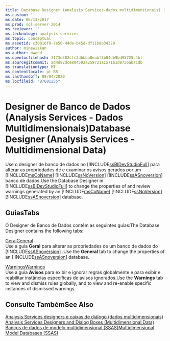 ```yaml
---
title: Database Designer (Analysis Services-dados multidimensionais) | Microsoft Docs
ms.custom: ''
ms.date: 06/13/2017
ms.prod: sql-server-2014
ms.reviewer: ''
ms.technology: analysis-services
ms.topic: conceptual
ms.assetid: c30016f0-7e50-44de-b45d-df11b8b34320
author: minewiskan
ms.author: owend
ms.openlocfilehash: 3173e382cfc2dbbba8eabf5b84db9bd95725c4bf
ms.sourcegitcommit: ad4d92dce894592a259721a1571b1d8736abacdb
ms.translationtype: MT
ms.contentlocale: pt-BR
ms.lasthandoff: 08/04/2020
ms.locfileid: "87681255"
---
```

# <a name="database-designer-analysis-services---multidimensional-data"></a><span data-ttu-id="b736a-102">Designer de Banco de Dados (Analysis Services - Dados Multidimensionais)</span><span class="sxs-lookup"><span data-stu-id="b736a-102">Database Designer (Analysis Services - Multidimensional Data)</span></span>
  <span data-ttu-id="b736a-103">Use o designer de banco de dados no [!INCLUDE[ssBIDevStudioFull](../includes/ssbidevstudiofull-md.md)] para alterar as propriedades de e examinar os avisos gerados por um [!INCLUDE[msCoName](../includes/msconame-md.md)] [!INCLUDE[ssNoVersion](../includes/ssnoversion-md.md)] [!INCLUDE[ssASnoversion](../includes/ssasnoversion-md.md)] banco de dados.</span><span class="sxs-lookup"><span data-stu-id="b736a-103">Use the Database Designer in [!INCLUDE[ssBIDevStudioFull](../includes/ssbidevstudiofull-md.md)] to change the properties of and review warnings generated by an [!INCLUDE[msCoName](../includes/msconame-md.md)] [!INCLUDE[ssNoVersion](../includes/ssnoversion-md.md)] [!INCLUDE[ssASnoversion](../includes/ssasnoversion-md.md)] database.</span></span>  
  
## <a name="tabs"></a><span data-ttu-id="b736a-104">Guias</span><span class="sxs-lookup"><span data-stu-id="b736a-104">Tabs</span></span>  
 <span data-ttu-id="b736a-105">O Designer de Banco de Dados contém as seguintes guias:</span><span class="sxs-lookup"><span data-stu-id="b736a-105">The Database Designer contains the following tabs:</span></span>  
  
 [<span data-ttu-id="b736a-106">Geral</span><span class="sxs-lookup"><span data-stu-id="b736a-106">General</span></span>](general-database-designer-analysis-services-multidimensional-data.md)  
 <span data-ttu-id="b736a-107">Use a guia **Geral** para alterar as propriedades de um banco de dados do [!INCLUDE[ssASnoversion](../includes/ssasnoversion-md.md)] .</span><span class="sxs-lookup"><span data-stu-id="b736a-107">Use the **General** tab to change the properties of an [!INCLUDE[ssASnoversion](../includes/ssasnoversion-md.md)] database.</span></span>  
  
 [<span data-ttu-id="b736a-108">Warnings</span><span class="sxs-lookup"><span data-stu-id="b736a-108">Warnings</span></span>](warnings-database-designer-analysis-services-multidimensional-data.md)  
 <span data-ttu-id="b736a-109">Use a guia **Avisos** para exibir e ignorar regras globalmente e para exibir e reabilitar instâncias específicas de avisos ignorados.</span><span class="sxs-lookup"><span data-stu-id="b736a-109">Use the **Warnings** tab to view and dismiss rules globally, and to view and re-enable specific instances of dismissed warnings.</span></span>  
  
## <a name="see-also"></a><span data-ttu-id="b736a-110">Consulte Também</span><span class="sxs-lookup"><span data-stu-id="b736a-110">See Also</span></span>  
 <span data-ttu-id="b736a-111">[Analysis Services designers e caixas de diálogo &#40;dados multidimensionais&#41;](analysis-services-designers-and-dialog-boxes-multidimensional-data.md) </span><span class="sxs-lookup"><span data-stu-id="b736a-111">[Analysis Services Designers and Dialog Boxes &#40;Multidimensional Data&#41;](analysis-services-designers-and-dialog-boxes-multidimensional-data.md) </span></span>  
 [<span data-ttu-id="b736a-112">Bancos de dados de modelo multidimensional &#40;SSAS&#41;</span><span class="sxs-lookup"><span data-stu-id="b736a-112">Multidimensional Model Databases &#40;SSAS&#41;</span></span>](multidimensional-models/multidimensional-model-databases-ssas.md)  
  
  
